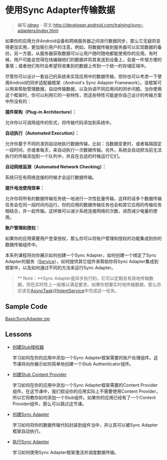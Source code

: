 # 使用Sync Adapter传输数据

> 编写:[jdneo](https://github.com/jdneo) - 原文:<http://developer.android.com/training/sync-adapters/index.html>

如果你的应用允许Android设备和网络服务器之间进行数据同步，那么它无疑将变得更加实用，更加吸引用户的注意。例如，将数据传输到服务器可以实现数据的备份，另一方面，从服务器获取数据可以让用户随时随地都能使用你的应用。有时候，用户可能会觉得在线编辑他们的数据并将其发送到设备上，会是一件很方便的事情；或者他们有时会希望将收集到的数据上传到一个统一的存储区域中。

尽管你可以设计一套自己的系统来实现应用中的数据传输，但你也可以考虑一下使用Android的同步适配器框架（Android's Sync Adapter Framework）。该框架可以用来帮助管理数据，自动传输数据，以及协调不同应用间的同步问题。当你使用这个框架时，你可以利用它的一些特性，而这些特性可能是你自己设计的传输方案中所没有的：

**插件架构（Plug-in Architecture）：**

允许你以可调用组件的形式，将传输代码添加到系统中。

**自动执行（Automated Execution）：**

允许你基于不同的准则自动地执行数据传输，比如：当数据变更时，或者每隔固定一段时间，亦或者每天，来自动执行一次数据传输。另外，系统会自动把当前无法执行的传输添加到一个队列中，并且在合适的时候运行它们。

**自动网络监测（Automated Network Checking）：**

系统只在有网络连接的时候才会运行数据传输。

**提升电池使用效率：**

允许你将所有的数据传输任务统一地进行一次性批量传输，这样的话多个数据传输任务会在同一段时间内运行。你的应用的数据传输任务也会和其它应用的传输任务相结合，并一起传输。这样做可以减少系统连接网络的次数，进而减少电量的使用。

**账户管理和授权：**

如果你的应用需要用户登录授权，那么你可以将账户管理和授权的功能集成到你的数据传输组件中。

本系列课程将向你展示如何创建一个Sync Adapter，如何创建一个绑定了Sync Adapter的服务（[Service](http://developer.android.com/reference/android/app/Service.html)），如何提供其它组件来帮助你将Sync Adapter集成到框架中，以及如何通过不同的方法来运行Sync Adapter。

> ** Note：**Sync Adapter是异步执行的，它可以定期且有效地传输数据，但在实时性上一般难以满足要求。如果你想要实时地传输数据，那么你应该在[AsyncTask](http://developer.android.com/reference/android/os/AsyncTask.html)或[IntentService](http://developer.android.com/reference/android/app/IntentService.html)中完成这一任务。

## Sample Code

[BasicSyncAdapter.zip](http://developer.android.com/shareables/training/BasicSyncAdapter.zip)

## Lessons

* [创建Stub授权器](create-authenticator.html)

  学习如何在你的应用中添加一个Sync Adapter框架需要的账户处理组件。这节课将向你展示如何简单地创建一个Stub Authenticator组件。

* [创建Stub Content Provider](create-stub-provider.html)

  学习如何在你的应用中添加一个Sync Adapter框架需要的Content Provider组件。在这节课中，我们假设你的应用实际上不需要使用Content Provider，所以它将教你如何添加一个Stub组件。如果你的应用已经有了一个Content Provider组件，那么可以跳过这节课。

* [创建Sync Adapter](create-sync-adapter.html)

  学习如何将你的数据传输代码封装到组件当中，并让其可以被Sync Adapter框架自动执行。

* [执行Sync Adapter](running-sync-adapter.html)

  学习如何使用Sync Adapter框架激活并调度数据传输。
